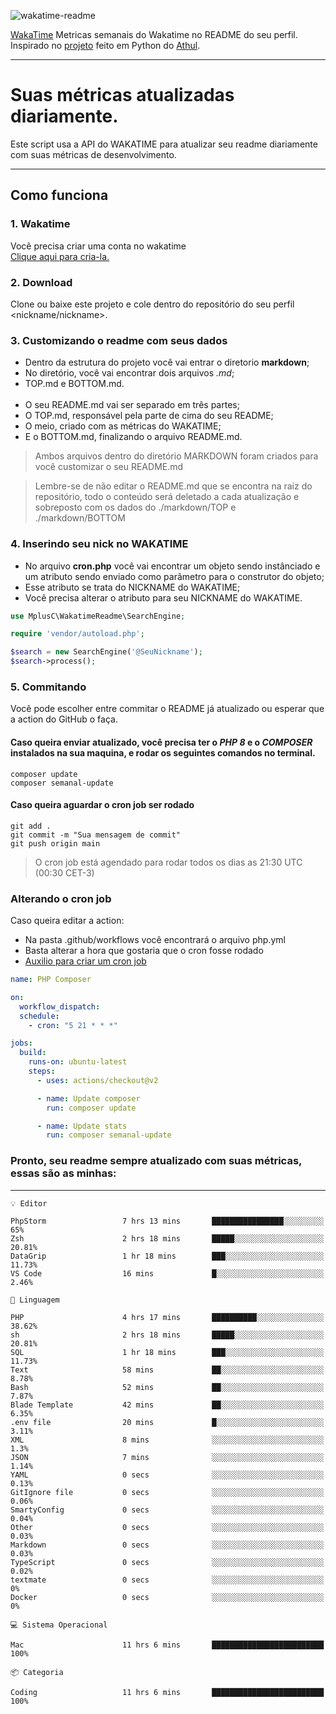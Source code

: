 ![wakatime-readme](https://socialify.git.ci/bymatheus/wakatime-readme/image?description=1&descriptionEditable=M%C3%A9tricas%20semanais%20do%20Wakatime%20no%20seu%20README%20de%20perfil.&font=KoHo&forks=1&language=1&owner=1&pattern=Signal&stargazers=1&theme=Dark)

[WakaTime](https://wakatime.com) Metricas semanais do Wakatime no README do seu perfil. <br>
Inspirado no [projeto](https://github.com/athul/waka-readme) feito em Python do [Athul](https://github.com/athul).
___

# Suas métricas atualizadas diariamente.
Este script usa a API do WAKATIME para atualizar seu readme diariamente com suas métricas de desenvolvimento.

___

## Como funciona

### 1. Wakatime
Você precisa criar uma conta no wakatime <br>
[Clique aqui para cria-la.](https://wakatime.com) 

### 2. Download
Clone ou baixe este projeto e cole dentro do repositório do seu perfil <nickname/nickname>.

### 3. Customizando o readme com seus dados
- Dentro da estrutura do projeto você vai entrar o diretorio **markdown**;  
- No diretório, você vai encontrar dois arquivos *.md*;
- TOP.md e BOTTOM.md.
<br><br>
- O seu README.md vai ser separado em três partes; 
- O TOP.md, responsável pela parte de cima do seu README;
- O meio, criado com as métricas do WAKATIME;
- E o BOTTOM.md, finalizando o arquivo README.md.<br>

> Ambos arquivos dentro do diretório MARKDOWN foram criados para você customizar o seu README.md

> Lembre-se de não editar o README.md que se encontra na raiz do repositório, todo o conteúdo será deletado a cada atualização e sobreposto com os dados do ./markdown/TOP e ./markdown/BOTTOM

### 4. Inserindo seu nick no WAKATIME
- No arquivo **cron.php** você vai encontrar um objeto sendo instânciado e um atributo sendo enviado como parâmetro para o construtor do objeto;
- Esse atributo se trata do NICKNAME do WAKATIME;
- Você precisa alterar o atributo para seu NICKNAME do WAKATIME.

```php
use MplusC\WakatimeReadme\SearchEngine;

require 'vendor/autoload.php';

$search = new SearchEngine('@SeuNickname');
$search->process();
```

### 5. Commitando
Você pode escolher entre commitar o README já atualizado ou esperar que a action do GitHub o faça. <br>

#### Caso queira enviar atualizado, você precisa ter o *PHP 8* e o *COMPOSER* instalados na sua maquina, e rodar os seguintes comandos no terminal.
```composer
composer update
composer semanal-update 
```

#### Caso queira aguardar o cron job ser rodado 
```git 
git add .
git commit -m "Sua mensagem de commit"
git push origin main
```

>O cron job está agendado para rodar todos os dias as 21:30 UTC (00:30 CET-3) 

### Alterando o cron job
Caso queira editar a action:

- Na pasta .github/workflows você encontrará o arquivo php.yml
- Basta alterar a hora que gostaria que o cron fosse rodado
- [Auxilio para criar um cron job](https://crontab.guru)

```yml
name: PHP Composer

on:
  workflow_dispatch:
  schedule:
    - cron: "5 21 * * *"

jobs:
  build:
    runs-on: ubuntu-latest
    steps:
      - uses: actions/checkout@v2

      - name: Update composer
        run: composer update

      - name: Update stats
        run: composer semanal-update
```

### Pronto, seu readme sempre atualizado com suas métricas, essas são as minhas:

___
```text
💡 Editor

PhpStorm                 7 hrs 13 mins       ████████████████░░░░░░░░░        65%
Zsh                      2 hrs 18 mins       █████░░░░░░░░░░░░░░░░░░░░     20.81%
DataGrip                 1 hr 18 mins        ███░░░░░░░░░░░░░░░░░░░░░░     11.73%
VS Code                  16 mins             █░░░░░░░░░░░░░░░░░░░░░░░░      2.46%
```
```text
💬 Linguagem

PHP                      4 hrs 17 mins       ██████████░░░░░░░░░░░░░░░     38.62%
sh                       2 hrs 18 mins       █████░░░░░░░░░░░░░░░░░░░░     20.81%
SQL                      1 hr 18 mins        ███░░░░░░░░░░░░░░░░░░░░░░     11.73%
Text                     58 mins             ██░░░░░░░░░░░░░░░░░░░░░░░      8.78%
Bash                     52 mins             ██░░░░░░░░░░░░░░░░░░░░░░░      7.87%
Blade Template           42 mins             ██░░░░░░░░░░░░░░░░░░░░░░░      6.35%
.env file                20 mins             █░░░░░░░░░░░░░░░░░░░░░░░░      3.11%
XML                      8 mins              ░░░░░░░░░░░░░░░░░░░░░░░░░       1.3%
JSON                     7 mins              ░░░░░░░░░░░░░░░░░░░░░░░░░      1.14%
YAML                     0 secs              ░░░░░░░░░░░░░░░░░░░░░░░░░      0.13%
GitIgnore file           0 secs              ░░░░░░░░░░░░░░░░░░░░░░░░░      0.06%
SmartyConfig             0 secs              ░░░░░░░░░░░░░░░░░░░░░░░░░      0.04%
Other                    0 secs              ░░░░░░░░░░░░░░░░░░░░░░░░░      0.03%
Markdown                 0 secs              ░░░░░░░░░░░░░░░░░░░░░░░░░      0.03%
TypeScript               0 secs              ░░░░░░░░░░░░░░░░░░░░░░░░░      0.02%
textmate                 0 secs              ░░░░░░░░░░░░░░░░░░░░░░░░░         0%
Docker                   0 secs              ░░░░░░░░░░░░░░░░░░░░░░░░░         0%
```
```text
💻 Sistema Operacional

Mac                      11 hrs 6 mins       █████████████████████████       100%
```
```text
📦 Categoria

Coding                   11 hrs 6 mins       █████████████████████████       100%
```
